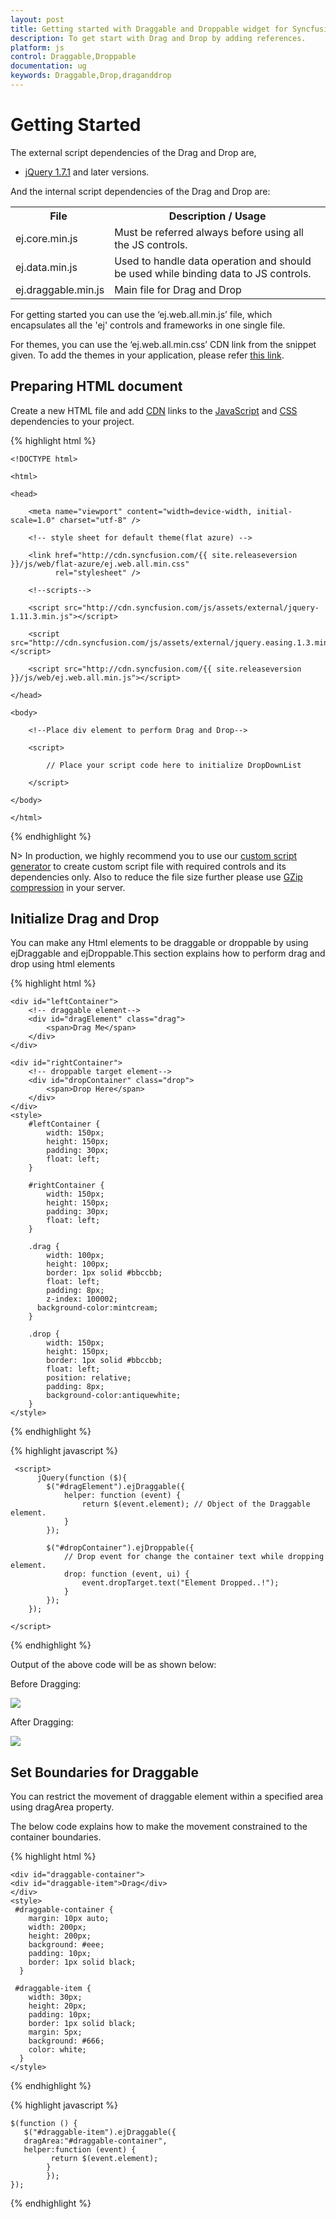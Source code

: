 ```yaml
---
layout: post
title: Getting started with Draggable and Droppable widget for Syncfusion Essential JS
description: To get start with Drag and Drop by adding references.
platform: js
control: Draggable,Droppable
documentation: ug
keywords: Draggable,Drop,draganddrop
---
```


# Getting Started

The external script dependencies of the Drag and Drop are,

* [jQuery 1.7.1](http://jquery.com/) and later versions.

And the internal script dependencies of the Drag and Drop are:

<table>
	<tr>
		<th>File </th>
		<th>Description / Usage </th>
	</tr>
	<tr>
		<td>ej.core.min.js</td>
		<td>Must be referred always before using all the JS controls.</td>
	</tr>
	<tr>
		<td>ej.data.min.js</td>
		<td>Used to handle data operation and should be used while binding data to JS controls.</td>
	</tr>
	<tr>
		<td>ej.draggable.min.js</td>
		<td>Main file for Drag and Drop</td>
	</tr>
</table>

For getting started you can use the ‘ej.web.all.min.js’ file, which encapsulates all the 'ej' controls and frameworks in one single file.<br/> 

For themes, you can use the ‘ej.web.all.min.css’ CDN link from the snippet given. To add the themes in your application, please refer [this link](https://help.syncfusion.com/js/theming-in-essential-javascript-components#adding-specific-theme-to-your-application).


## Preparing HTML document

Create a new HTML file and add [CDN](https://help.syncfusion.com/js/cdn) links to the [JavaScript](https://help.syncfusion.com/js/dependencies) and [CSS](https://help.syncfusion.com/js/theming-in-essential-javascript-components) dependencies to your project.

{% highlight html %}

    <!DOCTYPE html>

    <html>

    <head>

        <meta name="viewport" content="width=device-width, initial-scale=1.0" charset="utf-8" />

        <!-- style sheet for default theme(flat azure) -->

        <link href="http://cdn.syncfusion.com/{{ site.releaseversion }}/js/web/flat-azure/ej.web.all.min.css"
              rel="stylesheet" />

        <!--scripts-->

        <script src="http://cdn.syncfusion.com/js/assets/external/jquery-1.11.3.min.js"></script>

        <script src="http://cdn.syncfusion.com/js/assets/external/jquery.easing.1.3.min.js"></script>

        <script src="http://cdn.syncfusion.com/{{ site.releaseversion }}/js/web/ej.web.all.min.js"></script>

    </head>

    <body>

        <!--Place div element to perform Drag and Drop-->

        <script>

            // Place your script code here to initialize DropDownList

        </script>

    </body>

    </html>

{% endhighlight %}

 N>  In production, we highly recommend you to use our [custom script generator](https://help.syncfusion.com/js/include-only-the-needed-widgets#) to create custom script file with required controls and its dependencies only. Also to reduce the file size further please use [GZip compression](https://developers.google.com/web/fundamentals/performance/optimizing-content-efficiency/optimize-encoding-and-transfer?hl=en#text-compression-with-gzip) in your server. 

## Initialize Drag and Drop

You can make any Html elements to be draggable or droppable by using ejDraggable and ejDroppable.This section explains how to perform drag and drop using html elements

 {% highlight html %}
	
	<div id="leftContainer">
        <!-- draggable element-->
        <div id="dragElement" class="drag">
            <span>Drag Me</span>
        </div>
    </div>

    <div id="rightContainer">
        <!-- droppable target element-->
        <div id="dropContainer" class="drop">
            <span>Drop Here</span>
        </div>
    </div>
    <style>
        #leftContainer {
            width: 150px;
            height: 150px;
            padding: 30px;
            float: left;
        }

        #rightContainer {
            width: 150px;
            height: 150px;
            padding: 30px;
            float: left;
        }

        .drag {
            width: 100px;
            height: 100px;
            border: 1px solid #bbccbb;
            float: left;
            padding: 8px;
            z-index: 100002;
          background-color:mintcream;
        }

        .drop {
            width: 150px;
            height: 150px;
            border: 1px solid #bbccbb;
            float: left;
            position: relative;
            padding: 8px;
            background-color:antiquewhite;
        }
    </style>
		
{% endhighlight %}
	
{% highlight javascript %}	
		
	 <script>
          jQuery(function ($){
            $("#dragElement").ejDraggable({
                helper: function (event) {
                    return $(event.element); // Object of the Draggable element.
                }
            });

            $("#dropContainer").ejDroppable({
                // Drop event for change the container text while dropping element.
                drop: function (event, ui) {
                    event.dropTarget.text("Element Dropped..!");
                }
            });
        });

    </script>		
			
{% endhighlight %}

Output of the above code will be as shown below:

Before Dragging:

![](Getting-Started_images/Getting-Started-img1.png)

After Dragging:

![](Getting-Started_images/Getting-Started-img2.png)

## Set Boundaries for Draggable 

You can restrict the movement of draggable element within a specified area using dragArea property. 

The below code explains how to make the movement constrained to the container boundaries. 
	
{% highlight html %}

    <div id="draggable-container">
    <div id="draggable-item">Drag</div>
    </div>
    <style>
     #draggable-container {
        margin: 10px auto;
        width: 200px;
        height: 200px;
        background: #eee;
        padding: 10px;
        border: 1px solid black;
      }

     #draggable-item {
        width: 30px;
        height: 20px;
        padding: 10px;
        border: 1px solid black;
        margin: 5px;
        background: #666;
        color: white;
      }
    </style>

{% endhighlight %}
	
{% highlight javascript %}	
	
    $(function () {
	   $("#draggable-item").ejDraggable({
	   dragArea:"#draggable-container",
	   helper:function (event) {
	         return $(event.element);
            }
			});
    }); 

{% endhighlight %}